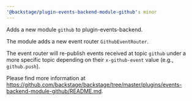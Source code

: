 ```yaml
---
'@backstage/plugin-events-backend-module-github': minor
---
```


Adds a new module `github` to plugin-events-backend.

The module adds a new event router `GithubEventRouter`.

The event router will re-publish events received at topic `github`
under a more specific topic depending on their `x-github-event` value
(e.g., `github.push`).

Please find more information at
https://github.com/backstage/backstage/tree/master/plugins/events-backend-module-github/README.md.
